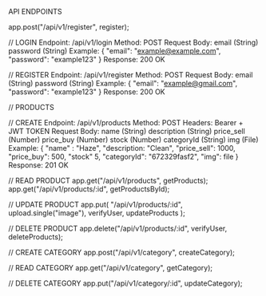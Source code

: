 API ENDPOINTS 

app.post("/api/v1/register", register);

// LOGIN
Endpoint: /api/v1/login
Method: POST
Request Body:
  email (String)
  password (String)
Example: 
{
    "email": "example@example.com",
    "password": "example123"
}
Response: 200 OK

// REGISTER
Endpoint: /api/v1/register
Method: POST
Request Body:
  email (String)
  password (String)
Example: 
{
    "email": "example@gmail.com",
    "password": "example123"
}
Response: 200 OK

// PRODUCTS 

// CREATE
Endpoint: /api/v1/products
Method: POST
Headers: Bearer + JWT TOKEN
Request Body:
  name (String)
  description (String) 
  price_sell (Number)
  price_buy (Number)
  stock (Number)
  categoryId (String)
  img (File)
Example: 
{
    "name" : "Haze",
    "description: "Clean",
    "price_sell": 1000,
    "price_buy": 500,
    "stock" 5,
    "categoryId": "672329fasf2",
    "img": file
}
Response: 201 OK

// READ PRODUCT
app.get("/api/v1/products", getProducts);
app.get("/api/v1/products/:id", getProductsById);

// UPDATE PRODUCT
app.put(
  "/api/v1/products/:id",
  upload.single("image"),
  verifyUser,
  updateProducts
);

// DELETE PRODUCT
app.delete("/api/v1/products/:id", verifyUser, deleteProducts);

// CREATE CATEGORY
app.post("/api/v1/category", createCategory);

// READ CATEGORY
app.get("/api/v1/category", getCategory);

// DELETE CATEGORY
app.put("/api/v1/category/:id", updateCategory);
